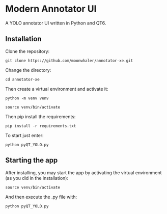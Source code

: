 # Modern Annotator UI
A YOLO annotator UI written in Python and QT6.

## Installation
Clone the repository:

`git clone https://github.com/moonwhaler/annotator-xe.git`

Change the directory:

`cd annotator-xe`

Then create a virtual environment and activate it:

`python -m venv venv`

`source venv/bin/activate`

Then pip install the requirements:

`pip install -r requirements.txt`

To start just enter:

`python pyQT_YOLO.py`

## Starting the app
After installing, you may start the app by activating the virtual environment (as you did in the installation):

`source venv/bin/activate`

And then execute the .py file with:

`python pyQT_YOLO.py`
